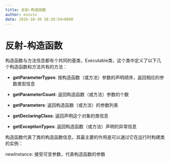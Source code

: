 ```yaml
---
title: 反射-构造函数
author: essviv
date: 2016-10-30 10:20:54+0800
---
```


# 反射-构造函数

构造函数与方法信息都有个共同的基类，Executable类，这个类中定义了以下几个构造函数和方法共有的方法：

* **getParameterTypes**: 按构造函数（或方法）参数的声明顺序，返回相应的参数类型信息

* **getParameterCount**: 返回构造函数（或方法）参数的个数

* **getParameters**: 返回构造函数（或方法）的参数列表

* **getDeclaringClass**: 返回声明这个对象的类信息

* **getExceptionTypes**: 返回构造函数（或方法）声明的异常信息 

构造函数代表了类的构造函数信息，其最主要的作用是可以通过它在运行时构建类的实例：

newInstance: 接受可变参数，代表构造函数的参数